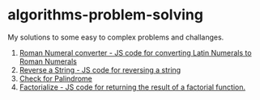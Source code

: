 # algorithms-problem-solving
My solutions to some easy to complex problems and challanges.

1. [Roman Numeral converter - JS code for converting Latin Numerals to Roman Numerals ](https://github.com/akto/algorithms-problem-solving/blob/master/roman-numeral-convertor.js)
2. [Reverse a String - JS code for reversing a string](https://github.com/akto/algorithms-problem-solving/blob/master/reverse-a-string.js)
3. [Check for Palindrome](https://github.com/akto/algorithms-problem-solving/blob/master/check-for-palindrome.js)
4. [Factorialize - JS code for returning the result of a factorial function.](https://github.com/akto/algorithms-problem-solving/blob/master/factorial.js)
